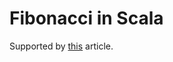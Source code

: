 # Fibonacci in Scala
Supported by [this](http://buchi.dk/blog/100-days-of-fibonacci-day-3-scala/)
article.